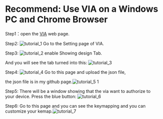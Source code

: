 
# Recommend: Use VIA on a Windows PC and Chrome Browser

Step1：open the [VIA](https://usevia.app/) web page.

Step2: ![tutorial_1](https://github.com/ZitaoTech/BB9900-USB-keyboard/assets/145678024/56349ade-c6d3-4cee-9f0e-1e9e6e296b2e) Go to the Setting page of VIA.

Step3: ![tutorial_2](https://github.com/ZitaoTech/BB9900-USB-keyboard/assets/145678024/05ee7332-b1ef-4ed7-b03d-2e7c029a98ca) enable Showing design Tab.

And you will see the tab turned into this: ![tutorial_3](https://github.com/ZitaoTech/BB9900-USB-keyboard/assets/145678024/9fe78ab9-5e6a-455a-9df8-b55661c221c0)

Step4: ![tutorial_4](https://github.com/ZitaoTech/BB9900-USB-keyboard/assets/145678024/87d7116c-b917-4f3e-af7b-a28a8b729ae9) Go to this page and upload the json file,

the json file is in my github page.![tutorial_5 1](https://github.com/ZitaoTech/BB9900-USB-keyboard/assets/145678024/1ce7b02a-6d73-4e80-92dc-2570fbde3f5f)


Step5: There will be a window showing that the via want to authorize to your device. Press the blue button: ![tutorial_6](https://github.com/ZitaoTech/BB9900-USB-keyboard/assets/145678024/e55391cd-44d5-4e66-b6d0-5dfaf47785ae)

Step6: Go to this page and you can see the keymapping and you can customize your kemap.![tutorial_7](https://github.com/ZitaoTech/BB9900-USB-keyboard/assets/145678024/39010702-5a8b-43d4-9a9f-1e52190fa22e)






